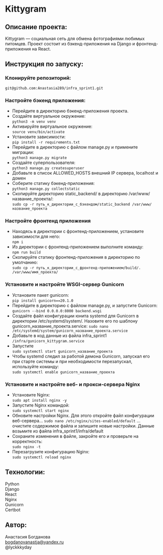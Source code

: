 # Kittygram 

## Описание проекта:
Kittygram — социальная сеть для обмена фотографиями любимых питомцев. Проект состоит из бэкенд-приложения на Django и фронтенд-приложения на React.

## Инструкция по запуску:

### Клонируйте репозиторий:   
```git@github.com:Anastasia289/infra_sprint1.git```
   
### Настройте бэкенд приложения:
- Перейдите в директорию бэкенд-приложения проекта.
- Создайте виртуальное окружение:  
```python3 -m venv venv```
- Активируйте виртуальное окружение:  
```source venv/bin/activate```
- Установите зависимости:  
```pip install -r requirements.txt```
- Перейдите в директорию с файлом manage.py и
примените миграции:  
```python3 manage.py migrate```  
- Создайте суперпользователя:  
```python3 manage.py createsuperuser```
- Добавьте в список ALLOWED_HOSTS внешний IP сервера, localhost и домен
- Соберите статику бэкенд-приложения:  
```python3 manage.py collectstatic```
- Скопируйте директорию static_backend/ в директорию /var/www/название_проекта/:  
```sudo cp -r путь_к_директории_с_бэкендом/static_backend /var/www/название_проекта```


### Настройте фронтенд приложения
- Находясь в директории с фронтенд-приложением, установите зависимости для него:  
```npm i```
- Из директории с фронтенд-приложением выполните команду:  
```npm run build```
- Скопируйте статику фронтенд-приложения в директорию по умолчанию:  
```sudo cp -r путь_к_директории_с_фронтенд-приложением/build/. /var/www/имя_проекта/```

### Установите и настройте WSGI-сервер Gunicorn

- Установите пакет gunicorn:  
```pip install gunicorn==20.1.0```
- Перейдите в директорию с файлом manage.py, и запустите Gunicorn:  
```gunicorn --bind 0.0.0.0:8000 backend.wsgi```
- Создайте файл конфигурации юнита systemd для Gunicorn в директории
/etc/systemd/system/. Назовите его по шаблону gunicorn_название_проекта.service:
```sudo nano /etc/systemd/system/gunicorn_название_проекта.service```
- Добавьте в код данные из файла infra_sprint1
```/infra/gunicorn_kittygram.service```
- Запустите  
```sudo systemctl start gunicorn_название_проекта```
- Чтобы systemd следил за работой демона Gunicorn, запускал его при старте системы
и при необходимости перезапускал, используйте команду:  
```sudo systemctl enable gunicorn_название_проекта```

### Установите и настройте веб- и прокси-сервера Nginx
- Установите Nginx:  
```sudo apt install nginx -y```
- Запустите Nginx командой:  
```sudo systemctl start nginx```
- Обновите настройки Nginx. Для этого откройте файл конфигурации веб-сервера…
```sudo nano /etc/nginx/sites-enabled/default```
…очистите содержимое файла и запишите новые настройки. Данные возьмите из файла infra_sprint1/infra/default
- Сохраните изменения в файле, закройте его и проверьте на корректность:  
```sudo nginx -t```
- Перезагрузите конфигурацию Nginx:  
```sudo systemctl reload nginx```


## Технологии:

Python  
Django  
React  
Nginx  
Gunicorn  
Certbot  

## Автор: 
   
Анастасия Богданова   
bogdanovanastja@yandex.ru  
@lyckkkyday
